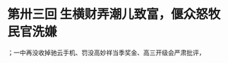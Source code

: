 # 第卅三回 生横财弄潮儿致富，偃众怒牧民官洗嫌

<!--扩写安防主任在咏梅出走后罚没驰云手机，借此机会抄检寝室，结果发现阿志晟仁炒股赚钱的部分-->
；一中再没收掉驰云手机、罚没高妙祥当季奖金、高三开级会严肃批评，